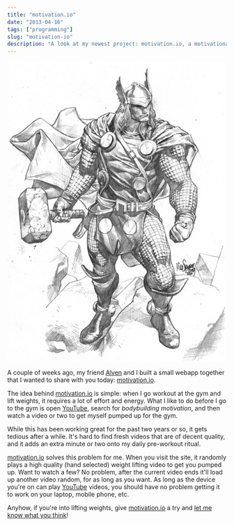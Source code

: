 ```yaml
---
title: "motivation.io"
date: "2013-04-16"
tags: ["programming"]
slug: "motivation-io"
description: "A look at my newest project: motivation.io, a motivational bodybuilding site."
---
```



![Thor Sketch][]


A couple of weeks ago, my friend [Alven][] and I built a small webapp together
that I wanted to share with you today: [motivation.io][].

The idea behind [motivation.io][] is simple: when I go workout at the gym and
lift weights, it requires a lot of effort and energy.  What I like to do before
I go to the gym is open [YouTube][], search for *bodybuilding motivation*, and
then watch a video or two to get myself pumped up for the gym.

While this has been working great for the past two years or so, it gets tedious
after a while.  It's hard to find fresh videos that are of decent quality, and
it adds an extra minute or two onto my daily pre-workout ritual.

[motivation.io][] solves this problem for me.  When you visit the site, it
randomly plays a high quality (hand selected) weight lifting video to get you
pumped up.  Want to watch a few?  No problem, after the current video ends
it'll load up another video random, for as long as you want.  As long as the
device you're on can play [YouTube][] videos, you should have no problem
getting it to work on your laptop, mobile phone, etc.

Anyhow, if you're into lifting weights, give [motivation.io][] a try and [let me
know what you think][]!


  [Thor Sketch]: /static/images/2013/thor-sketch.jpg "Thor Sketch"
  [Alven]: http://zaidox.com/ "Alven Diaz"
  [motivation.io]: http://www.motivation.io/ "motivation.io - Motivational Bodybuilding Videos"
  [YouTube]: http://www.youtube.com/ "YouTube"
  [let me know what you think]: mailto:r@rdegges.com "Randall Degges' Email"
